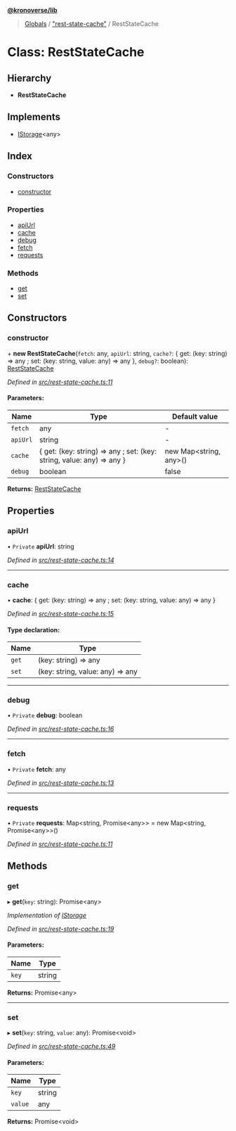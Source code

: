 **[@kronoverse/lib](../README.md)**

> [Globals](../globals.md) / ["rest-state-cache"](../modules/_rest_state_cache_.md) / RestStateCache

# Class: RestStateCache

## Hierarchy

* **RestStateCache**

## Implements

* [IStorage](../interfaces/_interfaces_.istorage.md)\<any>

## Index

### Constructors

* [constructor](_rest_state_cache_.reststatecache.md#constructor)

### Properties

* [apiUrl](_rest_state_cache_.reststatecache.md#apiurl)
* [cache](_rest_state_cache_.reststatecache.md#cache)
* [debug](_rest_state_cache_.reststatecache.md#debug)
* [fetch](_rest_state_cache_.reststatecache.md#fetch)
* [requests](_rest_state_cache_.reststatecache.md#requests)

### Methods

* [get](_rest_state_cache_.reststatecache.md#get)
* [set](_rest_state_cache_.reststatecache.md#set)

## Constructors

### constructor

\+ **new RestStateCache**(`fetch`: any, `apiUrl`: string, `cache?`: { get: (key: string) => any ; set: (key: string, value: any) => any  }, `debug?`: boolean): [RestStateCache](_rest_state_cache_.reststatecache.md)

*Defined in [src/rest-state-cache.ts:11](https://github.com/kronoverse-inc/krono-lib/blob/95ea605/src/rest-state-cache.ts#L11)*

#### Parameters:

Name | Type | Default value |
------ | ------ | ------ |
`fetch` | any | - |
`apiUrl` | string | - |
`cache` | { get: (key: string) => any ; set: (key: string, value: any) => any  } | new Map\<string, any>() |
`debug` | boolean | false |

**Returns:** [RestStateCache](_rest_state_cache_.reststatecache.md)

## Properties

### apiUrl

• `Private` **apiUrl**: string

*Defined in [src/rest-state-cache.ts:14](https://github.com/kronoverse-inc/krono-lib/blob/95ea605/src/rest-state-cache.ts#L14)*

___

### cache

•  **cache**: { get: (key: string) => any ; set: (key: string, value: any) => any  }

*Defined in [src/rest-state-cache.ts:15](https://github.com/kronoverse-inc/krono-lib/blob/95ea605/src/rest-state-cache.ts#L15)*

#### Type declaration:

Name | Type |
------ | ------ |
`get` | (key: string) => any |
`set` | (key: string, value: any) => any |

___

### debug

• `Private` **debug**: boolean

*Defined in [src/rest-state-cache.ts:16](https://github.com/kronoverse-inc/krono-lib/blob/95ea605/src/rest-state-cache.ts#L16)*

___

### fetch

• `Private` **fetch**: any

*Defined in [src/rest-state-cache.ts:13](https://github.com/kronoverse-inc/krono-lib/blob/95ea605/src/rest-state-cache.ts#L13)*

___

### requests

• `Private` **requests**: Map\<string, Promise\<any>> = new Map\<string, Promise\<any>>()

*Defined in [src/rest-state-cache.ts:11](https://github.com/kronoverse-inc/krono-lib/blob/95ea605/src/rest-state-cache.ts#L11)*

## Methods

### get

▸ **get**(`key`: string): Promise\<any>

*Implementation of [IStorage](../interfaces/_interfaces_.istorage.md)*

*Defined in [src/rest-state-cache.ts:19](https://github.com/kronoverse-inc/krono-lib/blob/95ea605/src/rest-state-cache.ts#L19)*

#### Parameters:

Name | Type |
------ | ------ |
`key` | string |

**Returns:** Promise\<any>

___

### set

▸ **set**(`key`: string, `value`: any): Promise\<void>

*Defined in [src/rest-state-cache.ts:49](https://github.com/kronoverse-inc/krono-lib/blob/95ea605/src/rest-state-cache.ts#L49)*

#### Parameters:

Name | Type |
------ | ------ |
`key` | string |
`value` | any |

**Returns:** Promise\<void>
